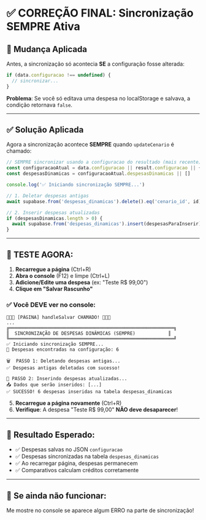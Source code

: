 # ✅ CORREÇÃO FINAL: Sincronização SEMPRE Ativa

## 🔧 Mudança Aplicada

Antes, a sincronização só acontecia **SE** a configuração fosse alterada:
```typescript
if (data.configuracao !== undefined) {
  // sincronizar...
}
```

**Problema**: Se você só editava uma despesa no localStorage e salvava, a condição retornava `false`.

---

## ✅ Solução Aplicada

Agora a sincronização acontece **SEMPRE** quando `updateCenario` é chamado:

```typescript
// SEMPRE sincronizar usando a configuracao do resultado (mais recente)
const configuracaoAtual = data.configuracao || result.configuracao || {}
const despesasDinamicas = configuracaoAtual.despesasDinamicas || []

console.log('✅ Iniciando sincronização SEMPRE...')

// 1. Deletar despesas antigas
await supabase.from('despesas_dinamicas').delete().eq('cenario_id', id)

// 2. Inserir despesas atualizadas
if (despesasDinamicas.length > 0) {
  await supabase.from('despesas_dinamicas').insert(despesasParaInserir)
}
```

---

## 🧪 TESTE AGORA:

1. **Recarregue a página** (Ctrl+R)
2. **Abra o console** (F12) e limpe (Ctrl+L)
3. **Adicione/Edite uma despesa** (ex: "Teste R$ 99,00")
4. **Clique em "Salvar Rascunho"**

### ✅ Você DEVE ver no console:

```
🔵🔵🔵 [PÁGINA] handleSalvar CHAMADO! 🔵🔵🔵
...
╔════════════════════════════════════════════════════════════╗
║  SINCRONIZAÇÃO DE DESPESAS DINÂMICAS (SEMPRE)            ║
╚════════════════════════════════════════════════════════════╝
✅ Iniciando sincronização SEMPRE...
💼 Despesas encontradas na configuração: 6

🗑️  PASSO 1: Deletando despesas antigas...
✅ Despesas antigas deletadas com sucesso!

💾 PASSO 2: Inserindo despesas atualizadas...
📤 Dados que serão inseridos: [...]
✅ SUCESSO! 6 despesas inseridas na tabela despesas_dinamicas
```

5. **Recarregue a página novamente** (Ctrl+R)
6. **Verifique**: A despesa "Teste R$ 99,00" **NÃO deve desaparecer**!

---

## 🎯 Resultado Esperado:

- ✅ Despesas salvas no JSON `configuracao`
- ✅ Despesas sincronizadas na tabela `despesas_dinamicas`
- ✅ Ao recarregar página, despesas permanecem
- ✅ Comparativos calculam créditos corretamente

---

## 📝 Se ainda não funcionar:

Me mostre no console se aparece algum ERRO na parte de sincronização!
